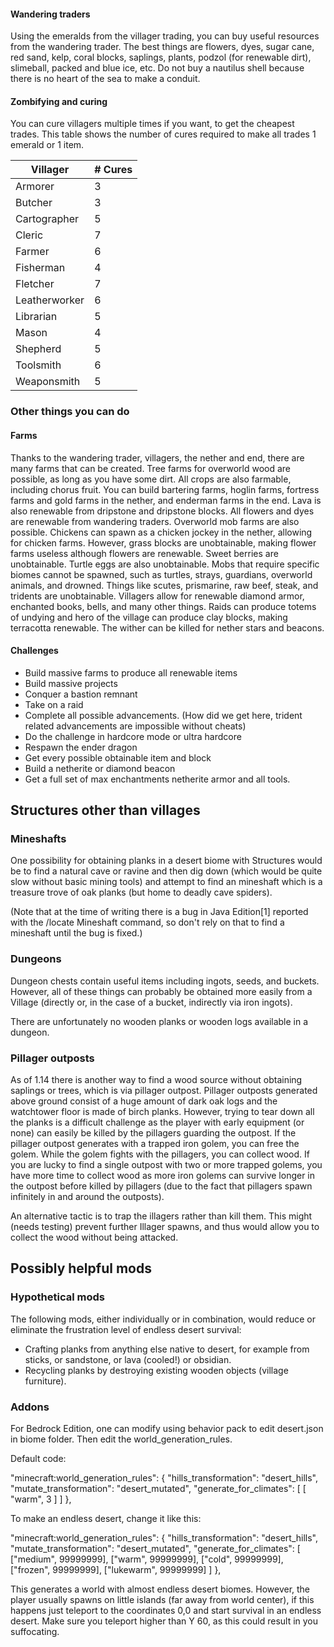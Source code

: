 #### Wandering traders
Using the emeralds from the villager trading, you can buy useful resources from the wandering trader. The best things are flowers, dyes, sugar cane, red sand, kelp, coral blocks, saplings, plants, podzol (for renewable dirt), slimeball, packed and blue ice, etc. Do not buy a nautilus shell because there is no heart of the sea to make a conduit.

#### Zombifying and curing
You can cure villagers multiple times if you want, to get the cheapest trades. This table shows the number of cures required to make all trades 1 emerald or 1 item.

| Villager      | # Cures |
|---------------|---------|
| Armorer       | 3       |
| Butcher       | 3       |
| Cartographer  | 5       |
| Cleric        | 7       |
| Farmer        | 6       |
| Fisherman     | 4       |
| Fletcher      | 7       |
| Leatherworker | 6       |
| Librarian     | 5       |
| Mason         | 4       |
| Shepherd      | 5       |
| Toolsmith     | 6       |
| Weaponsmith   | 5       |

### Other things you can do
#### Farms
Thanks to the wandering trader, villagers, the nether and end, there are many farms that can be created. Tree farms for overworld wood are possible, as long as you have some dirt. All crops are also farmable, including chorus fruit. You can build bartering farms, hoglin farms, fortress farms and gold farms in the nether, and enderman farms in the end. Lava is also renewable from dripstone and dripstone blocks. All flowers and dyes are renewable from wandering traders. Overworld mob farms are also possible. Chickens can spawn as a chicken jockey in the nether, allowing for chicken farms. However, grass blocks are unobtainable, making flower farms useless although flowers are renewable. Sweet berries are unobtainable. Turtle eggs are also unobtainable. Mobs that require specific biomes cannot be spawned, such as turtles, strays, guardians, overworld animals, and drowned. Things like scutes, prismarine, raw beef, steak, and tridents are unobtainable. Villagers allow for renewable diamond armor, enchanted books, bells, and many other things. Raids can produce totems of undying and hero of the village can produce clay blocks, making terracotta renewable. The wither can be killed for nether stars and beacons.

#### Challenges
- Build massive farms to produce all renewable items
- Build massive projects
- Conquer a bastion remnant
- Take on a raid
- Complete all possible advancements. (How did we get here, trident related advancements are impossible without cheats)
- Do the challenge in hardcore mode or ultra hardcore
- Respawn the ender dragon
- Get every possible obtainable item and block
- Build a netherite or diamond beacon
- Get a full set of max enchantments netherite armor and all tools.

## Structures other than villages
### Mineshafts
One possibility for obtaining planks in a desert biome with Structures would be to find a natural cave or ravine and then dig down (which would be quite slow without basic mining tools) and attempt to find an mineshaft which is a treasure trove of oak planks (but home to deadly cave spiders).

(Note that at the time of writing there is a bug in Java Edition[1] reported with the /locate Mineshaft command, so don't rely on that to find a mineshaft until the bug is fixed.)

### Dungeons
Dungeon chests contain useful items including ingots, seeds, and buckets. However, all of these things can probably be obtained more easily from a Village (directly or, in the case of a bucket, indirectly via iron ingots).

There are unfortunately no wooden planks or wooden logs available in a dungeon.

### Pillager outposts
As of 1.14 there is another way to find a wood source without obtaining saplings or trees, which is via pillager outpost. Pillager outposts generated above ground consist of a huge amount of dark oak logs and the watchtower floor is made of birch planks. However, trying to tear down all the planks is a difficult challenge as the player with early equipment (or none) can easily be killed by the pillagers guarding the outpost. If the pillager outpost generates with a trapped iron golem, you can free the golem. While the golem fights with the pillagers, you can collect wood. If you are lucky to find a single outpost with two or more trapped golems, you have more time to collect wood as more iron golems can survive longer in the outpost before killed by pillagers (due to the fact that pillagers spawn infinitely in and around the outposts).

An alternative tactic is to trap the illagers rather than kill them. This might (needs testing) prevent further Illager spawns, and thus would allow you to collect the wood without being attacked.

## Possibly helpful mods
### Hypothetical mods
The following mods, either individually or in combination, would reduce or eliminate the frustration level of endless desert survival:

- Crafting planks from anything else native to desert, for example from sticks, or sandstone, or lava (cooled!) or obsidian.
- Recycling planks by destroying existing wooden objects (village furniture).

### Addons
For Bedrock Edition, one can modify using behavior pack to edit desert.json in biome folder. Then edit the world_generation_rules.

Default code:

"minecraft:world_generation_rules": {
     "hills_transformation": "desert_hills",
     "mutate_transformation": "desert_mutated",
     "generate_for_climates": [
       [ "warm", 3 ]
     ]
   },

To make an endless desert, change it like this: 

"minecraft:world_generation_rules": { 
     "hills_transformation": "desert_hills",
     "mutate_transformation": "desert_mutated",
     "generate_for_climates": [
       ["medium", 99999999],
       ["warm", 99999999],
       ["cold", 99999999],
       ["frozen", 99999999],
       ["lukewarm", 99999999]
     ]
   }, 

This generates a world with almost endless desert biomes. However, the player usually spawns on little islands (far away from world center), if this happens just teleport to the coordinates 0,0 and start survival in an endless desert. Make sure you teleport higher than Y 60, as this could result in you suffocating.

